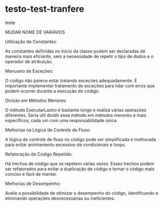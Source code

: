 # testo-test-tranfere
teste

MUDAR NOME DE VARIAVEIS 


Utilização de Constantes:

As constantes definidas no início da classe podem ser declaradas de maneira mais eficiente, sem a necessidade de repetir o tipo de dados e o operador de atribuição.

Manuseio de Exceções:

O código não parece estar tratando exceções adequadamente. É importante implementar tratamento de exceções para lidar com erros que podem ocorrer durante a execução do código.


Divisão em Métodos Menores:

O método ExecutarLastro é bastante longo e realiza várias operações diferentes. Seria útil dividir esse método em métodos menores e mais específicos, cada um com uma responsabilidade única.


Melhorias na Lógica de Controle de Fluxo:

A lógica de controle de fluxo no código pode ser simplificada e melhorada para evitar aninhamento excessivo de condicionais e loops.

Refatoração de Código Repetido:

Há trechos de código que se repetem várias vezes. Esses trechos podem ser refatorados para evitar a duplicação de código e tornar o código mais conciso e fácil de manter.

Melhorias de Desempenho:

Avalie a possibilidade de otimizar o desempenho do código, identificando e eliminando operações desnecessárias ou ineficientes.
